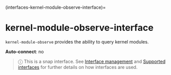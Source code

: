 (interfaces-kernel-module-observe-interface)=
# kernel-module-observe-interface

`kernel-module-observe` provides the ability to query kernel modules.

**Auto-connect**: no

> ⓘ  This is a snap interface. See [Interface management](/) and [Supported interfaces](/interfaces/index) for further details on how interfaces are used.

